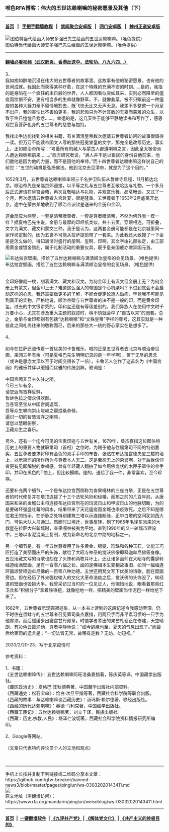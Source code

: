 ### 唯色RFA博客：伟大的五世达赖喇嘛的秘密愿景及其他（下）
------------------------

#### [首页](https://github.com/gfw-breaker/banned-news3/blob/master/README.md) &nbsp;&nbsp;|&nbsp;&nbsp; [手把手翻墙教程](https://github.com/gfw-breaker/guides/wiki) &nbsp;&nbsp;|&nbsp;&nbsp; [禁闻聚合安卓版](https://github.com/gfw-breaker/bn-android) &nbsp;&nbsp;|&nbsp;&nbsp; [网门安卓版](https://github.com/oGate2/oGate) &nbsp;&nbsp;|&nbsp;&nbsp; [神州正道安卓版](https://github.com/SzzdOgate/update) 



<div id="headerimg">
 <img alt="图伯特当代绘画大师安多强巴先生绘画的五世达赖喇嘛。（唯色提供）" src="https://www.rfa.org/mandarin/pinglun/weiseblog/ws-03032020143411.html/1/@@images/ae0250bd-e231-482a-9eaf-d9d3ed1f1b84.jpeg" title="图伯特当代绘画大师安多强巴先生绘画的五世达赖喇嘛。（唯色提供）"/>
 <div id="headerimgcontents">
  <div id="headerimgcaption">
   <span>
    图伯特当代绘画大师安多强巴先生绘画的五世达赖喇嘛。（唯色提供）
   </span>
   <!-- zoomattribute -->
  </div>
  <!-- headerimgcaption -->
 </div>
 <!-- headerimagecontents -->
</div>

<hr/>


#### [翻墙必看视频（武汉肺炎、香港反送中、法轮功、八九六四...）](https://github.com/gfw-breaker/banned-news3/blob/master/pages/link3.md)

<div id="storytext">
 <div>
  <div class="slot_header">
  </div>
 </div>
 <p>
  3、
  <br/>
  我如痴如醉地沉浸在伟大的五世尊者的故事里。这故事有他的秘密愿景，也有他的世间成就。我因此而获得某种疗愈，在这个特殊的充满不安的时刻……是的，我指的是身陷在一个疯狂的末日般的世界，人人都因看似突如其来，实则必然降至的瘟疫而惊惧不安，更有相当多的生命就像野草，不，就像韭菜，被不只眼前这一种瘟疫的各种大镰刀毫不留情地割去，既飞快无比又无声无息。我差不多整整一个月足不出户，我的害怕比不害怕更多，我的悲恸只为不计其数的无辜而蒙难的众生，以致于终日惶惶且忿忿……。幸运的是，这几天终于能够平静地读书和写作了，感恩观世音菩萨化身的五世尊者的慈愍与加持。
  <br/>
  <br/>
  我找出手边能找到的相关书籍，有关满清皇帝数次邀请五世尊者访问的故事很值得一读。但万万不能读帝国文人写的那些冠冕堂皇的文字，那完全是改写历史。事实上，正如顺治帝所写：“考量所有的藏人与蒙古人都遵喇嘛之言，因此皇太极帝派人邀达赖喇嘛前来……。”西方研究者说，“满人并不是以臣民的身份召他前来，他们邀他是因为他的力量，而不是因他的奉侍。”而十四世尊者达赖喇嘛这样说自己的前世：“五世的动机是弘扬佛法。他到北京去见清帝，就是为了这个目的。”
  <br/>
  <br/>
  1652年3月，五世尊者达赖喇嘛率领三千名护卫队伍从哲蚌寺启程，11月抵达北京。顺治帝先是亲临京郊迎接，以平等之礼与五世尊者互敬哈达与礼物，一个多月后正式邀请在皇宫会晤，再次互敬哈达与礼物，并观赏乐舞，品茗畅谈。又过了一个月，再次邀请五世尊者入宫赴宴，很是隆重。五世尊者于1653年2月底离开北京，途中在蒙古某地收到了顺治帝派钦差送来的金册和金印。
  <br/>
  <br/>
  这金册应为两套，一套是清帝赠尊者，一套是尊者赠清帝，不然为何外表一模一样？据夏格巴先生说，金册与最厚的印经纸类似，共十五页，穿眼相连，可折叠，文字为满文、藏文和蒙文三种。我于是认为，这两套金册可能都是在北京城里同一家作坊定制的，因为五世不可能从拉萨提前带了一套来。为此我还大致搜了一下金册是怎么做的，得知满清时盛行的册啊、玺啊、印啊，其文字由礼部拟定，由工部用黄金或镀金镌刻，属于礼制活动的重要仪具，既予皇亲国戚亦赠异国元首。
  <br/>
  <div class="image-inline captioned" style="width:2114px;">
   <div style="width:2114px;">
    <img alt="布达拉宫壁画，描绘了五世达赖喇嘛与满清顺治皇帝的会见场景。（唯色提供）" src="https://www.rfa.org/mandarin/pinglun/weiseblog/ws-03032020143411.html/2.png" title="布达拉宫壁画，描绘了五世达赖喇嘛与满清顺治皇帝的会见场景。（唯色提供）"/>
   </div>
   <div class="image-caption">
    <span style="width:2114px;">
     布达拉宫壁画，描绘了五世达赖喇嘛与满清顺治皇帝的会见场景。（唯色提供）
    </span>
    <span class="copyright">
    </span>
   </div>
  </div>
  <br/>
  <br/>
  金印好像就一枚，刻着满文、藏文和汉文。为何金印上有汉文但金册上无？为何金册上有蒙文，但金印上无？难道这么强大的帝国是个心机婊吗？不过到底会不会启动这样的心思，我还需要做更多的了解，不能仓促定论遭人诟病，毕竟我不可能见到真正的实物。严格地说，顺治帝赠与五世尊者的决不是一般的印，而是黄金印玺。过去的中文很讲究的，印和玺还是有等级差别的。我们异族人在使用中文时千万要小心，尤其在涉及重大主题的叙述时，稍不慎就会中了“自古以来”的圈套。总之，金册与金印都刻有包括“达赖喇嘛”和“文殊皇帝”字样的尊号，这其实就是一种彼此之间礼尚往来的敬称而已，后来的那些大一统的野心家实在是想多了。
  <br/>
  <br/>
  4、
  <br/>
  <br/>
  如今在拉萨还流传着一首优美的卡鲁雅乐，唱的正是五世尊者去北京与顺治帝见面，来回三年有余（可是夏格巴先生明明记录的是一年半啊），苦于无尽的思念（或许是思念太深以至于时间变得长了一倍），卡鲁艺人创作了这首名为《中国宫阙》的雅乐并伴以缓慢而优雅的传统剑舞。歌词是：
  <br/>
  <br/>
  中国宫阙非吾主久驻之所，
  <br/>
  今已三年有余，
  <br/>
  请您返驾吉祥哲蚌，
  <br/>
  哲蚌色拉之僧众俱欢颜。
  <br/>
  当苍穹至宝从中国宫阙返驾，
  <br/>
  吾等众生攀向崇山峻岭之巅煨桑恭候，
  <br/>
  遍识一切的智慧海洋之喇嘛，
  <br/>
  请您以慧眼俯察，
  <br/>
  卫藏众生之喜乐。
  <br/>
  <br/>
  另外，还有一个迄今可见的宝贵印迹与五世有关。1679年，桑杰嘉措这位图伯特历史上的重要人物就职第司（首相）之位时，为赐予他与往届第司不同的特别嘉奖，五世尊者要求将印有金色的双手手印的布告，张贴在布达拉宫德央厦三楼的墙上，以示第司的所作所为与尊者本人无二。这是至高无上的荣誉啊，对于后世信仰者更有见即解脱的幸福感。曾有年轻藏人翻拍了如今用佛龛状的木匣子罩住的金手印，并印在黑色的T恤上，但比较模糊。是的，送给了我一件，非常喜欢，至今珍存。
  <br/>
  <br/>
  还要补充两个细节，一个是布达拉宫西侧称为查果嘎林的三座白塔，正是在五世尊者的时代修复并在塔顶连接了十三个法轮风铃和经幡，而那之前的几百年前，从唐国来和亲的金城公主将连接布达拉宫所在的玛波日山和甲波日山的地脉切断，为的是要破坏强盛吐蕃的风水，结果带来了天花瘟疫而金城也染疫致死。之后不知是哪位君王的指示，在断脉之处特别建筑三塔以示连接断脉，正中白塔的空间犹如西大门，可供大队人马通过。然而时过境迁，世事反转，到了1965年毛泽东派来的大救星在拉萨大兴新城时，查果嘎林被夷为平地。直到1990年的又一轮城市建设中，三塔以水泥混凝土复制，成为新命名的北京中路的地标之一。
  <br/>
  <br/>
  另一个细节是，有一年五世尊者用了许多黄金、银锭、珍珠和各种玉石，让能工巧匠打造了美丽而庄严的头饰，献给了大昭寺神圣的觉沃佛像即释迦牟尼佛等身像。五世用藏文写的诗歌也刻在了头饰和两枚耳环上，还让诸多画师在大昭寺的囊廓转经道绘满壁画，足有一百零八幅之长，画的是佛祖本生变相故事图，如同一幅幅连环画颂赞释迦牟尼佛的一百零八种功德。五世还用梵文写下优美的诗歌，题在壁画旁边。但在经历了外来强权输入的文化大革命浩劫之后，觉沃佛的头饰没了，转经道的壁画也毁损大半。我曾采访过当时的一位见证人，他惋惜地说，眼看着那些红卫兵和“积极分子”拿着铁锹挖，就像挖地一样，把精美的壁画当作泥巴一样给挖下来了。
  <br/>
  <br/>
  1682年，五世尊者示现圆寂迹象，从一本书上读到的这段记述令我感动至深。仍不时住在哲蚌寺的五世尊者召见第司桑杰嘉措，用两只手而非平素习惯的一只手为他摩顶，而后缓缓步出寝宫甘丹颇章。时值学者辈出的果芒札仓正在修建，天空晴朗，有彩色云霞涌动，尊者平静地说：“如今鹞鹰也至，夏天的气息出现了。”而最后给第司的遗言是：“一切法皆无常，故哪有定数？无妨，勿短视。”
  <br/>
  <br/>
  2020/2/20-23，写于北京疫情时
  <br/>
  <br/>
  参考资料：
  <br/>
  <br/>
  1、书籍：
  <br/>
  《五世达赖喇嘛传》：五世达赖喇嘛阿旺洛桑嘉措著，陈庆英等译，中国藏学出版社。
  <br/>
  《藏区政治史》：夏格巴·旺秋德典著，中国藏学出版社内部资料。
  <br/>
  《西藏通史：松石宝串》：恰白·次旦平措等著，西藏社会科学院等联合出版。
  <br/>
  《西藏的故事：与达赖喇嘛谈西藏历史》：汤玛斯·赖尔德著，联经出版社。
  <br/>
  《西藏的历代达赖喇嘛》：英德·马利克著，中国藏学出版社。
  <br/>
  《西藏王臣记》：五世达赖喇嘛著，刘立千译，民族出版社。
  <br/>
  《西藏：历史.宗教.人民》：塔泽仁波切著，西藏社会科学院资料情报研究所编印。
  <br/>
  <br/>
  2、Google等网站。
  <br/>
  <br/>
  （文章只代表特约评论员个人的立场和观点）
  <br/>
  <br/>
  <br/>
 </p>
</div>

<hr/>
手机上长按并复制下列链接或二维码分享本文章：<br/>
https://github.com/gfw-breaker/banned-news3/blob/master/pages/pinglun/ws-03032020143411.md <br/>
<a href='https://github.com/gfw-breaker/banned-news3/blob/master/pages/pinglun/ws-03032020143411.md'><img src='https://github.com/gfw-breaker/banned-news3/blob/master/pages/pinglun/ws-03032020143411.md.png'/></a> <br/>
原文地址（需翻墙访问）：https://www.rfa.org/mandarin/pinglun/weiseblog/ws-03032020143411.html


------------------------
#### [首页](https://github.com/gfw-breaker/banned-news3/blob/master/README.md) &nbsp;|&nbsp; [一键翻墙软件](https://github.com/gfw-breaker/nogfw/blob/master/README.md) &nbsp;| [《九评共产党》](https://github.com/gfw-breaker/9ping.md/blob/master/README.md#九评之一评共产党是什么) | [《解体党文化》](https://github.com/gfw-breaker/jtdwh.md/blob/master/README.md) | [《共产主义的终极目的》](https://github.com/gfw-breaker/gczydzjmd.md/blob/master/README.md)


<img src='http://gfw-breaker.win/banned-news3/pages/pinglun/ws-03032020143411.md' width='0px' height='0px'/>